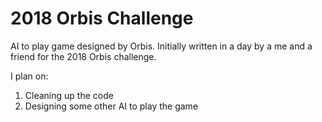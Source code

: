 # 2018 Orbis Challenge

AI to play game designed by Orbis. Initially written in a day by a me and a friend for the 2018 Orbis challenge.

I plan on:
1. Cleaning up the code
2. Designing some other AI to play the game
